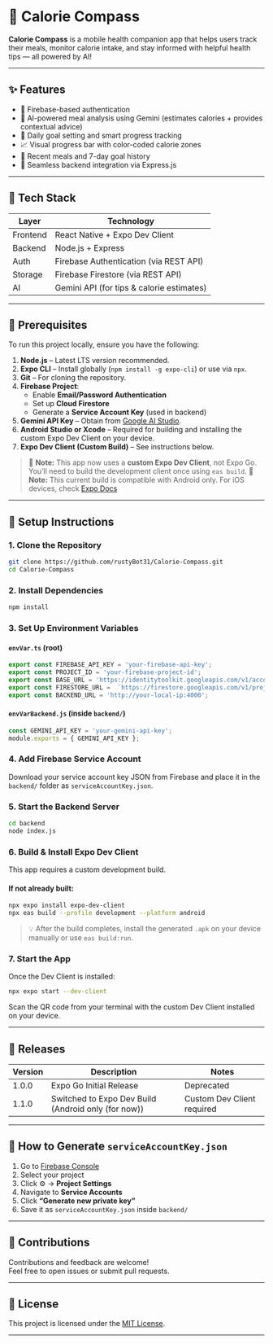 # 📱 Calorie Compass

**Calorie Compass** is a mobile health companion app that helps users track their meals, monitor calorie intake, and stay informed with helpful health tips — all powered by AI!

---

## ✨ Features

- 🔐 Firebase-based authentication  
- 🧠 AI-powered meal analysis using Gemini (estimates calories + provides contextual advice)  
- 🎯 Daily goal setting and smart progress tracking  
- 📈 Visual progress bar with color-coded calorie zones  
- 📅 Recent meals and 7-day goal history  
- 🔁 Seamless backend integration via Express.js  

---

## 🧠 Tech Stack

| Layer       | Technology                                      |
|-------------|-------------------------------------------------|
| Frontend    | React Native + Expo Dev Client                  |
| Backend     | Node.js + Express                               |
| Auth        | Firebase Authentication (via REST API)          |
| Storage     | Firebase Firestore (via REST API)               |
| AI          | Gemini API (for tips & calorie estimates)       |

---

## 🧰 Prerequisites

To run this project locally, ensure you have the following:

1. **Node.js** – Latest LTS version recommended.  
2. **Expo CLI** – Install globally (`npm install -g expo-cli`) or use via `npx`.  
3. **Git** – For cloning the repository.  
4. **Firebase Project**:
   - Enable **Email/Password Authentication**
   - Set up **Cloud Firestore**
   - Generate a **Service Account Key** (used in backend)
5. **Gemini API Key** – Obtain from [Google AI Studio](https://aistudio.google.com/app).
6. **Android Studio or Xcode** – Required for building and installing the custom Expo Dev Client on your device.
7. **Expo Dev Client (Custom Build)** – See instructions below.

> 📌 **Note:** This app now uses a **custom Expo Dev Client**, not Expo Go. You’ll need to build the development client once using `eas build`.
> 📌 **Note:** This current build is compatible with Android only. For iOS devices, check [Expo Docs](https://docs.expo.dev/develop/development-builds/create-a-build/)

---

## 🚀 Setup Instructions

### 1. Clone the Repository
```bash
git clone https://github.com/rustyBot31/Calorie-Compass.git
cd Calorie-Compass
```

### 2. Install Dependencies
```bash
npm install
```

### 3. Set Up Environment Variables

#### `envVar.ts` (root)
```ts
export const FIREBASE_API_KEY = 'your-firebase-api-key';
export const PROJECT_ID = 'your-firebase-project-id';
export const BASE_URL = 'https://identitytoolkit.googleapis.com/v1/accounts';
export const FIRESTORE_URL =  `https://firestore.googleapis.com/v1/projects/${PROJECT_ID}/databases/(default)/documents`;
export const BACKEND_URL = 'http://your-local-ip:4000';
```

#### `envVarBackend.js` (inside `backend/`)
```js
const GEMINI_API_KEY = 'your-gemini-api-key';
module.exports = { GEMINI_API_KEY };
```

### 4. Add Firebase Service Account
Download your service account key JSON from Firebase and place it in the `backend/` folder as `serviceAccountKey.json`.

### 5. Start the Backend Server
```bash
cd backend
node index.js
```

### 6. Build & Install Expo Dev Client
This app requires a custom development build.

#### If not already built:
```bash
npx expo install expo-dev-client
npx eas build --profile development --platform android
```

> 💡 After the build completes, install the generated `.apk` on your device manually or use `eas build:run`.

### 7. Start the App
Once the Dev Client is installed:

```bash
npx expo start --dev-client
```

Scan the QR code from your terminal with the custom Dev Client installed on your device.

---

## 🚢 Releases

| Version | Description                      | Notes                          |
|---------|----------------------------------|--------------------------------|
| 1.0.0   | Expo Go Initial Release          | Deprecated                     |
| 1.1.0   | Switched to Expo Dev Build (Android only (for now))     | Custom Dev Client required     |
---

## 🔑 How to Generate `serviceAccountKey.json`

1. Go to [Firebase Console](https://console.firebase.google.com/)
2. Select your project  
3. Click ⚙️ → **Project Settings**  
4. Navigate to **Service Accounts**  
5. Click **“Generate new private key”**  
6. Save it as `serviceAccountKey.json` inside `backend/`

---

## 🤝 Contributions

Contributions and feedback are welcome!  
Feel free to open issues or submit pull requests.

---

## 📝 License
This project is licensed under the [MIT License](./LICENSE.txt).

---
